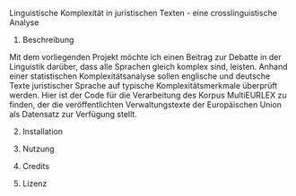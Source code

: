 Linguistische Komplexität in juristischen Texten - eine crosslinguistische Analyse

1. Beschreibung

Mit dem vorliegenden Projekt möchte ich einen Beitrag zur Debatte in der Linguistik darüber, dass alle Sprachen gleich komplex sind, leisten. 
Anhand einer statistischen Komplexitätsanalyse sollen englische und deutsche Texte juristischer Sprache auf typische Komplexitätsmerkmale überprüft werden.
Hier ist der Code für die Verarbeitung des Korpus MultiEURLEX zu finden, der die veröffentlichten Verwaltungstexte der Europäischen Union als Datensatz zur Verfügung stellt.

2. Installation



3. Nutzung



4. Credits



5. Lizenz

